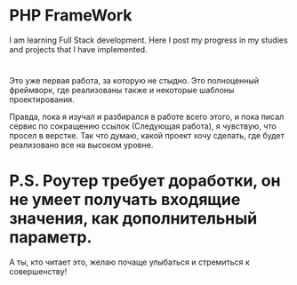 # PHP FrameWork


I am learning Full Stack development. Here I post my progress in my studies and projects that I have implemented.
#
Это уже первая работа, за которую не стыдно. Это полноценный фреймворк, где реализованы также и некоторые шаблоны проектирования. 

Правда, пока я изучал и разбирался в работе всего этого, и пока писал сервис по сокращению ссылок (Следующая работа), я чувствую, что просел в верстке. Так что думаю, какой проект хочу сделать, где будет реализовано все на высоком уровне.
# P.S. Роутер требует доработки, он не умеет получать входящие значения, как дополнительный параметр.

А ты, кто читает это, желаю почаще улыбаться и стремиться к совершенству!